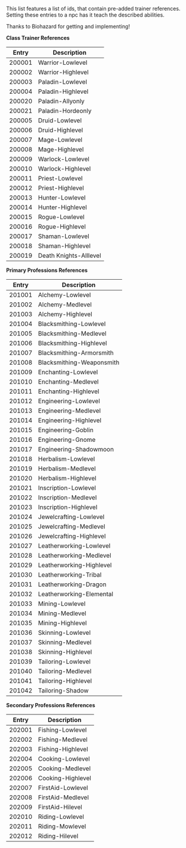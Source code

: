 This list features a list of ids, that contain pre-added trainer references. Setting these entries to a npc has it teach the described abilities.

Thanks to Biohazard for getting and implementing!

**Class Trainer References**

| Entry | Description |
| --- | --- |
| 200001 | Warrior-Lowlevel |
| 200002 | Warrior-Highlevel |
| 200003 | Paladin-Lowlevel |
| 200004 | Paladin-Highlevel |
| 200020 | Paladin-Allyonly |
| 200021 | Paladin-Hordeonly |
| 200005 | Druid-Lowlevel |
| 200006 | Druid-Highlevel |
| 200007 | Mage-Lowlevel |
| 200008 | Mage-Highlevel |
| 200009 | Warlock-Lowlevel |
| 200010 | Warlock-Highlevel |
| 200011 | Priest-Lowlevel |
| 200012 | Priest-Highlevel |
| 200013 | Hunter-Lowlevel |
| 200014 | Hunter-Highlevel |
| 200015 | Rogue-Lowlevel |
| 200016 | Rogue-Highlevel |
| 200017 | Shaman-Lowlevel |
| 200018 | Shaman-Highlevel |
| 200019 | Death Knights-Alllevel |

**Primary Professions References**

| Entry | Description |
| --- | --- |
| 201001 | Alchemy-Lowlevel |
| 201002 | Alchemy-Medlevel |
| 201003 | Alchemy-Highlevel |
| 201004 | Blacksmithing-Lowlevel |
| 201005 | Blacksmithing-Medlevel |
| 201006 | Blacksmithing-Highlevel |
| 201007 | Blacksmithing-Armorsmith |
| 201008 | Blacksmithing-Weaponsmith |
| 201009 | Enchanting-Lowlevel |
| 201010 | Enchanting-Medlevel |
| 201011 | Enchanting-Highlevel |
| 201012 | Engineering-Lowlevel |
| 201013 | Engineering-Medlevel |
| 201014 | Engineering-Highlevel |
| 201015 | Engineering-Goblin |
| 201016 | Engineering-Gnome |
| 201017 | Engineering-Shadowmoon |
| 201018 | Herbalism-Lowlevel |
| 201019 | Herbalism-Medlevel |
| 201020 | Herbalism-Highlevel |
| 201021 | Inscription-Lowlevel |
| 201022 | Inscription-Medlevel |
| 201023 | Inscription-Highlevel |
| 201024 | Jewelcrafting-Lowlevel |
| 201025 | Jewelcrafting-Medlevel |
| 201026 | Jewelcrafting-Highlevel |
| 201027 | Leatherworking-Lowlevel |
| 201028 | Leatherworking-Medlevel |
| 201029 | Leatherworking-Highlevel |
| 201030 | Leatherworking-Tribal |
| 201031 | Leatherworking-Dragon |
| 201032 | Leatherworking-Elemental |
| 201033 | Mining-Lowlevel |
| 201034 | Mining-Medlevel |
| 201035 | Mining-Highlevel |
| 201036 | Skinning-Lowlevel |
| 201037 | Skinning-Medlevel |
| 201038 | Skinning-Highlevel |
| 201039 | Tailoring-Lowlevel |
| 201040 | Tailoring-Medlevel |
| 201041 | Tailoring-Highlevel |
| 201042 | Tailoring-Shadow |

**Secondary Professions References**

| Entry | Description |
| --- | --- |
| 202001 | Fishing-Lowlevel |
| 202002 | Fishing-Medlevel |
| 202003 | Fishing-Highlevel |
| 202004 | Cooking-Lowlevel |
| 202005 | Cooking-Medlevel |
| 202006 | Cooking-Highlevel |
| 202007 | FirstAid-Lowlevel |
| 202008 | FirstAid-Medlevel |
| 202009 | FirstAid-Hilevel |
| 202010 | Riding-Lowlevel |
| 202011 | Riding-Mowlevel |
| 202012 | Riding-Hilevel |
